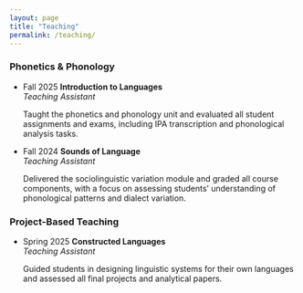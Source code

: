 ```yaml
---
layout: page
title: "Teaching"
permalink: /teaching/
---
```


<div class="teach">

<h3>Phonetics & Phonology</h3>
<ul class="teach-list">
  <li>
    <span class="term">Fall 2025</span>
    <strong>Introduction to Languages</strong><br>
    <em>Teaching Assistant</em>
    <p>Taught the phonetics and phonology unit and evaluated all student assignments and exams, including IPA transcription and phonological analysis tasks.</p>
  </li>
  <li>
    <span class="term">Fall 2024</span>
    <strong>Sounds of Language</strong><br>
    <em>Teaching Assistant</em>
    <p>Delivered the sociolinguistic variation module and graded all course components, with a focus on assessing students’ understanding of phonological patterns and dialect variation.</p>
  </li>
</ul>

<h3>Project-Based Teaching</h3>
<ul class="teach-list">
  <li>
    <span class="term">Spring 2025</span>
    <strong>Constructed Languages</strong><br> 
    <em>Teaching Assistant</em>
    <p>Guided students in designing linguistic systems for their own languages and assessed all final projects and analytical papers.</p>
  </li>
</ul>

</div>
